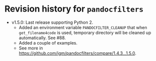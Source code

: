 # Revision history for `pandocfilters`

-  v1.5.0: Last release supporting Python 2.
   - Added an environment variable `PANDOCFILTER_CLEANUP` that when `get_filename4code` is used, temporary directory will be cleaned up automatically. See #88.
   - Added a couple of examples.
   - See more in <https://github.com/jgm/pandocfilters/compare/1.4.3...1.5.0>.

